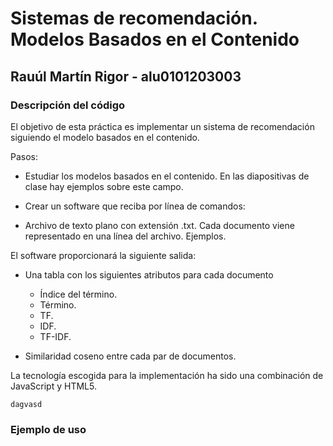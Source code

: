 # Sistemas de recomendación. Modelos Basados en el Contenido
## Rauúl Martín Rigor - alu0101203003

### Descripción del código
El objetivo de esta práctica es implementar un sistema de recomendación siguiendo el modelo basados en el contenido.

Pasos:

* Estudiar los modelos basados en el contenido. En las diapositivas de clase hay ejemplos sobre este campo.

* Crear un software que reciba por línea de comandos:

* Archivo de texto plano con extensión .txt. Cada documento viene representado en una línea del archivo. Ejemplos.

El software proporcionará la siguiente salida:

* Una tabla con los siguientes atributos para cada documento
	* Índice del término.
	* Término.
	* TF.
	* IDF.
	* TF-IDF.

* Similaridad coseno entre cada par de documentos.


La tecnología escogida para la implementación ha sido una combinación de JavaScript y HTML5.


```
dagvasd
```

### Ejemplo de uso

